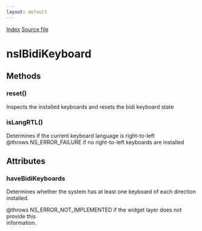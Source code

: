 ```yaml
---
layout: default
---
```

<div id='links'><a href="../index.html">Index</a>
<a href="http://dxr.mozilla.org/mozilla-central/source/widget/nsIBidiKeyboard.idl">Source file</a>
</div>

# nsIBidiKeyboard #

## Methods ##

### reset() ###
  
Inspects the installed keyboards and resets the bidi keyboard state  
  

### isLangRTL() ###
  
Determines if the current keyboard language is right-to-left  
@throws NS_ERROR_FAILURE if no right-to-left keyboards are installed  
  

## Attributes ##

### haveBidiKeyboards ###
  
Determines whether the system has at least one keyboard of each direction  
installed.  
  
@throws NS_ERROR_NOT_IMPLEMENTED if the widget layer does not provide this  
information.  
  
